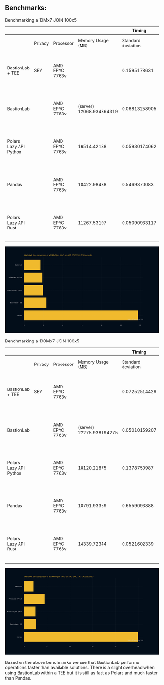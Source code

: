 ## Benchmarks:

Benchmarking a 10Mx7 JOIN 100x5

|                | |        |                  |Timing            |            |                         |    |                     |
|----------------------|-------|--------------|------------------------|------------------|------------------|--------------------------------|----------|----------------------------|
|                      |Privacy|Processor     |Memory Usage (MB)       |Standard deviation|Mean              |Dataset size                    |Operation |Total Runs (Same Parameters)|
|BastionLab + TEE      |SEV    |AMD EPYC 7763v|                        |0.1595178631      |2.29914955550002 s|10M x 7 (LHS) JOIN 100 x 5 (RHS)|INNER JOIN|10                          |
|BastionLab            |       |AMD EPYC 7763v|(server) 12068.934364319|0.06813258905     |1.64691811350021 s|10M x 7 (LHS) JOIN 100 x 5 (RHS)|INNER JOIN|10                          |
|Polars Lazy API Python|       |AMD EPYC 7763v|16514.42188             |0.05930174062     |1.97007920599935 s|10M x 7 (LHS) JOIN 100 x 5 (RHS)|INNER JOIN|10                          |
|Pandas                |       |AMD EPYC 7763v|18422.98438             |0.5469370083      |11.7801000856994 s|10M x 7 (LHS) JOIN 100 x 5 (RHS)|INNER JOIN|10                          |
|Polars Lazy API Rust  |       |AMD EPYC 7763v|11267.53197             |0.05090933117     |1.884 s           |10M x 7 (LHS) JOIN 100 x 5 (RHS)|INNER JOIN|10                          |


![](../../../assets/benchmark_amd_epyc_7763.png)

Benchmarking a 100Mx7 JOIN 100x5

|               | |        |                  |Timing            |                  |                           |    |                     |||
|----------------------|-------|--------------|------------------------|------------------|------------------------|---------------------------------|----------|----------------------------|-------|-------|
|                      |Privacy|Processor     |Memory Usage (MB)       |Standard deviation|Mean                    |Dataset size                     |Operation |Total Runs (Same Parameters)|Cores  |Memory |
|BastionLab + TEE      |SEV    |AMD EPYC 7763v|                        |0.07252514429     |2.49139318740003 s      |100M x 7 (LHS) JOIN 100 x 5 (RHS)|INNER JOIN|10                          |16     |64 GB  |
|BastionLab            |       |AMD EPYC 7763v|(server) 22275.938194275|0.05010159207     |1.99522447080016719000 s|100M x 7 (LHS) JOIN 100 x 5 (RHS)|INNER JOIN|10                          |16     |64 GB  |
|Polars Lazy API Python|       |AMD EPYC 7763v|18120.21875             |0.1378750987      |2.433741233200635 s     |100M x 7 (LHS) JOIN 100 x 5 (RHS)|INNER JOIN|10                          |16     |64 GB  |
|Pandas                |       |AMD EPYC 7763v|18791.93359             |0.6559093888      |24.9457095852005 s      |100M x 7 (LHS) JOIN 100 x 5 (RHS)|INNER JOIN|10                          |16     |64 GB  |
|Polars Lazy API Rust  |       |AMD EPYC 7763v|14339.72344             |0.0521602339      |4.507 s                 |100M x 7 (LHS) JOIN 100 x 5 (RHS)|INNER JOIN|10                          |16     |64 GB  |


![](../../../assets/benchmark_amd_epyc_7763_2.png)

Based on the above benchmarks we see that BastionLab performs operations faster than available solutions. There is a slight overhead when using BastionLab within a TEE but it is still as fast as Polars and much faster than Pandas.